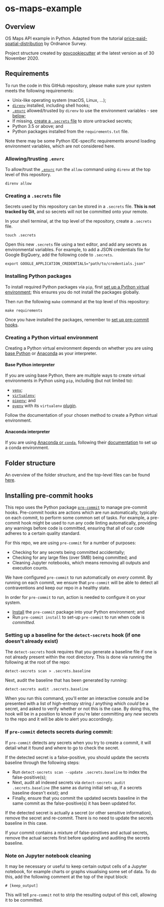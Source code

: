 # os-maps-example

## Overview

OS Maps API example in Python. Adapted from the tutorial [price-paid-spatial-distribution](https://github.com/OrdnanceSurvey/os-data-hub-tutorials/tree/master/data-science/price-paid-spatial-distribution) by Ordnance Survey.

Project structure  created by [govcookiecutter](https://github.com/ukgovdatascience/govcookiecutter) at the latest version as of 30 November 2020.

## Requirements

To run the code in this GitHub repository, please make sure your system meets the following requirements:

- Unix-like operating system (macOS, Linux, …);
- [`direnv`](https://direnv.net/) installed, including shell hooks;
- [`.envrc`](.envrc) allowed/trusted by `direnv` to use the environment variables - see
[below](#allowingtrusting-envrc);
- If missing, [create a `.secrets` file](#creating-a-secrets-file) to store untracked secrets;
- Python 3.5 or above; and
- Python packages installed from the `requirements.txt` file.

Note there may be some Python IDE-specific requirements around loading environment variables, which are not considered
here.

### Allowing/trusting `.envrc`

To allow/trust the [`.envrc`](.envrc) run the `allow` command using `direnv` at the top level of this repository.

```shell script
direnv allow
```

### Creating a `.secrets` file

Secrets used by this repository can be stored in a `.secrets` file. **This is not tracked by Git**, and so secrets will
not be committed onto your remote.

In your shell terminal, at the top level of the repository, create a `.secrets` file.

```shell script
touch .secrets
```

Open this new `.secrets` file using a text editor, and add any secrets as environmental variables. For example, to add
a JSON credentials file for Google BigQuery, add the following code to `.secrets`.

```shell script
export GOOGLE_APPLICATION_CREDENTIALS="path/to/credentials.json"
```

### Installing Python packages

To install required Python packages via `pip`, first [set up a Python virtual
environment](#creating-a-python-virtual-environment); this ensures you do not install the packages globally.

Then run the following `make` command at the top level of this repository:

```shell script
make requirements
```

Once you have installed the packages, remember to [set up pre-commit hooks](#installing-pre-commit-hooks).

### Creating a Python virtual environment

Creating a Python virtual environment depends on whether you are using [base Python](#base-python-interpreter) or
[Anaconda](#anaconda-interpreter) as your interpreter.

#### Base Python interpreter

If you are using base Python, there are multiple ways to create virtual environments in Python using `pip`, including
(but not limited to):

- [`venv`](https://docs.python.org/3/tutorial/venv.html);
- [`virtualenv`](https://virtualenv.pypa.io/en/stable/);
- [`pipenv`](https://github.com/pypa/pipenv); and
- [`pyenv`](https://github.com/pyenv/pyenv) with its `virtualenv` [plugin](https://github.com/pyenv/pyenv-virtualenv).

Follow the documentation of your chosen method to create a Python virtual environment.

#### Anaconda interpreter

If you are using [Anaconda or `conda`](https://www.anaconda.com/), following their
[documentation](https://docs.conda.io/projects/conda/en/latest/user-guide/tasks/manage-environments.html) to set up a
conda environment.

## Folder structure

An overview of the folder structure, and the top-level files can be found [here](docs/structure/README.md).

## Installing pre-commit hooks

This repo uses the Python package [`pre-commit`](https://pre-commit.com) to manage pre-commit hooks. Pre-commit hooks
are actions which are run automatically, typically on each commit, to perform some common set of tasks. For example, a
pre-commit hook might be used to run any code linting automatically, providing any warnings before code is committed,
ensuring that all of our code adheres to a certain quality standard.

For this repo, we are using `pre-commit` for a number of purposes:
- Checking for any secrets being committed accidentally;
- Checking for any large files (over 5MB) being committed; and
- Cleaning Jupyter notebooks, which means removing all outputs and execution counts.

We have configured `pre-commit` to run automatically on _every commit_. By running on each commit, we ensure
that `pre-commit` will be able to detect all contraventions and keep our repo in a healthy state.

In order for `pre-commit` to run, action is needed to configure it on your system.

- [Install](#installing-python-packages) the `pre-commit` package into your Python environment; and
- Run `pre-commit install` to set-up `pre-commit` to run when code is _committed_.

### Setting up a baseline for the `detect-secrets` hook (if one doesn't already exist)

The `detect-secrets` hook requires that you generate a baseline file if one is not already present within the root
directory. This is done via running the following at the root of the repo:

```shell script
detect-secrets scan > .secrets.baseline
```

Next, audit the baseline that has been generated by running:

```shell script
detect-secrets audit .secrets.baseline
```

When you run this command, you'll enter an interactive console and be presented with a list of high-entropy string /
anything which _could_ be a secret, and asked to verify whether or not this is the case. By doing this, the hook will
be in a position to know if you're later committing any _new_ secrets to the repo and it will be able to alert you
accordingly.

### If `pre-commit` detects secrets during commit:

If `pre-commit` detects any secrets when you try to create a commit, it will detail what it found and where to go to
check the secret.

If the detected secret is a false-positive, you should update the secrets baseline through the following steps:

- Run `detect-secrets scan --update .secrets.baseline` to index the false-positive(s);
- Next, audit all indexed secrets via `detect-secrets audit .secrets.baseline` (the same as during initial set-up, if a
secrets baseline doesn't exist); and
- Finally, ensure that you commit the updated secrets baseline in the same commit as the false-positive(s) it has been
updated for.

If the detected secret is actually a secret (or other sensitive information), remove the secret and re-commit. There is
no need to update the secrets baseline in this case.

If your commit contains a mixture of false-positives and actual secrets, remove the actual secrets first before
updating and auditing the secrets baseline.

### Note on Jupyter notebook cleaning

It may be necessary or useful to keep certain output cells of a Jupyter notebook, for example charts or graphs
visualising some set of data. To do this, add the following comment at the top of the input block:

```shell script
# [keep_output]
```

This will tell `pre-commit` not to strip the resulting output of this cell, allowing it to be committed.
